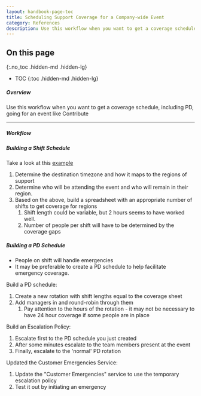 ```yaml
---
layout: handbook-page-toc
title: Scheduling Support Coverage for a Company-wide Event
category: References
description: Use this workflow when you want to get a coverage schedule, including PD, going for an event like Contribute
---
```


## On this page
{:.no_toc .hidden-md .hidden-lg}

- TOC
{:toc .hidden-md .hidden-lg}

##### Overview

Use this workflow when you want to get a coverage schedule, including PD, going for an event like Contribute

---
##### Workflow

##### Building a Shift Schedule

Take a look at this [example](https://drive.google.com/drive/u/0/search?q=%22Support%20-%20Contribute%202019%20Work%20Schedule%22%20parent:1BrPZj6yd-9vmlPpCD6H8JjgF8c6VceFc)

1. Determine the destination timezone and how it maps to the regions of support
1. Determine who will be attending the event and who will remain in their region.
1. Based on the above, build a spreadsheet with an appropriate number of shifts to get coverage for regions
   1. Shift length could be variable, but 2 hours seems to have worked well.
   1. Number of people per shift will have to be determined by the coverage gaps

##### Building a PD Schedule
- People on shift will handle emergencies
- It may be preferable to create a PD schedule to help facilitate emergency coverage.

Build a PD schedule:
1. Create a new rotation with shift lengths equal to the coverage sheet
1. Add managers in and round-robin through them
   1. Pay attention to the hours of the rotation - it may not be necessary to have 24 hour coverage if some people are in place

Build an Escalation Policy:
1. Escalate first to the PD schedule you just created
1. After some minutes escalate to the team members present at the event
1. Finally, escalate to the 'normal' PD rotation

Updated the Customer Emergencies Service:
1. Update the "Customer Emergencies" service to use the temporary escalation policy
1. Test it out by initiating an emergency

